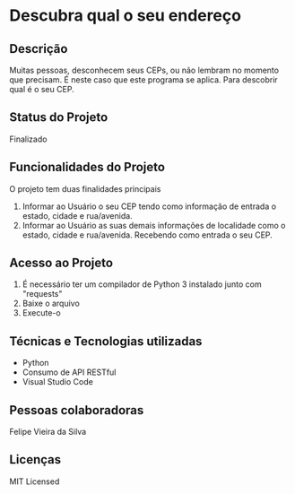 <h1> Descubra qual o seu endereço </h1>

<h2> Descrição</h2>

<p>
  Muitas pessoas, desconhecem seus CEPs, ou não lembram no momento que precisam. É neste caso que este programa se aplica. Para descobrir qual
  é o seu CEP.
</p>

<h2> Status do Projeto</h2>

<p>
  Finalizado
</p>

<h2>
  Funcionalidades do Projeto
</h2>

<p> 
  O projeto tem duas finalidades principais
</p>

<ol>
  <li>
    Informar ao Usuário o seu CEP tendo como informação de entrada o estado, cidade e rua/avenida.
  </li>
  <Li>
    Informar ao Usuário as suas demais informações de localidade como o estado, cidade e rua/avenida. Recebendo como entrada o seu 
    CEP.
  </Li>
</ol>

<h2>
  Acesso ao Projeto
</h2>

<ol>
  <li>
    É necessário ter um compilador de Python 3 instalado junto com "requests"
  </li>
  <li>
    Baixe o arquivo
  </li>
  <li>
    Execute-o
  </li>
</ol>

<h2>
  Técnicas e Tecnologias utilizadas
</h2>

<ul>
  <Li>
    Python 
  </Li>
  <Li>
    Consumo de API RESTful
  </Li>
  <li> 
    Visual Studio Code
  </li>
</ul>

<h2>
  Pessoas colaboradoras
</h2>

<p>
  Felipe Vieira da Silva
</p>

<h2>
  Licenças
</h2>

<p>
  MIT Licensed
</p>
